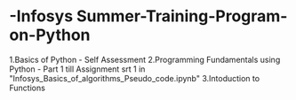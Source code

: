 # -Infosys Summer-Training-Program-on-Python
1.Basics of Python - Self Assessment
2.Programming Fundamentals using Python - Part 1 till Assignment srt 1 in "Infosys_Basics_of_algorithms_Pseudo_code.ipynb"
3.Intoduction to Functions
